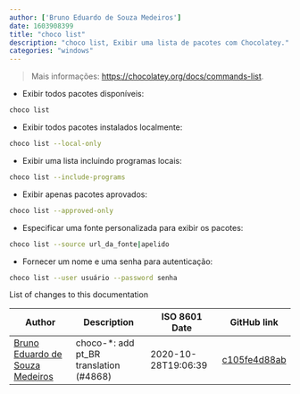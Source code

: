 ```yaml
---
author: ['Bruno Eduardo de Souza Medeiros']
date: 1603908399
title: "choco list"
description: "choco list, Exibir uma lista de pacotes com Chocolatey."
categories: "windows"
---
```

> Mais informações: <https://chocolatey.org/docs/commands-list>.

- Exibir todos pacotes disponíveis:

```bash
choco list
```

- Exibir todos pacotes instalados localmente:

```bash
choco list --local-only
```

- Exibir uma lista incluindo programas locais:

```bash
choco list --include-programs
```

- Exibir apenas pacotes aprovados:

```bash
choco list --approved-only
```

- Especificar uma fonte personalizada para exibir os pacotes:

```bash
choco list --source url_da_fonte|apelido
```

- Fornecer um nome e uma senha para autenticação:

```bash
choco list --user usuário --password senha
```
List of changes to this documentation


Author | Description | ISO 8601 Date | GitHub link
------|-----|-----|-----
[Bruno Eduardo de Souza Medeiros](mailto:50559336+brunoeduardodev@users.noreply.github.com) | choco-*: add pt_BR translation (#4868) | 2020-10-28T19:06:39 | [c105fe4d88ab](https://github.com/tldr-pages/tldr/commit/c105fe4d88ab88c28163213bd25cae1fcdfebdc6)

